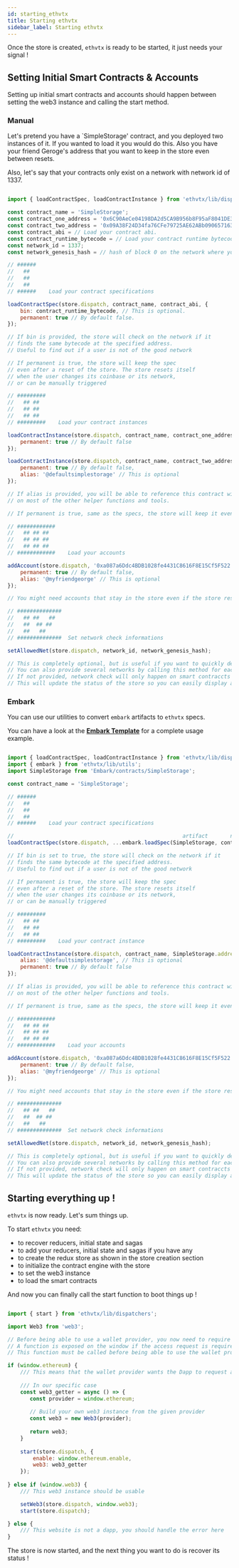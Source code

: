 ```yaml
---
id: starting_ethvtx
title: Starting ethvtx
sidebar_label: Starting ethvtx
---
```


Once the store is created, `ethvtx` is ready to be started, it just needs your signal !

## Setting Initial Smart Contracts & Accounts

Setting up initial smart contracts and accounts should happen between setting the web3 instance and calling the start method.

### Manual

Let's pretend you have a `SimpleStorage' contract, and you deployed two instances of it. If you wanted to load it you would do this. Also you have your friend Geroge's address that you want to keep in the store even between resets.

Also, let's say that your contracts only exist on a network with network id of 1337.

```jsx

import { loadContractSpec, loadContractInstance } from 'ethvtx/lib/dispatchers';

const contract_name = 'SimpleStorage';
const contract_one_address = '0x6C90AeCe04198DA2d5CA9B956b8F95aF8041DE37';
const contract_two_address = '0x09A38F24D34fa76CFe79725AE62ABb0906571634';
const contract_abi = // Load your contract abi.
const contract_runtime_bytecode = // Load your contract runtime bytecode
const network_id = 1337;
const network_genesis_hash = // hash of block 0 on the network where your contracts exist

// ######
//   ##   
//   ##   
//   ##   
// ######    Load your contract specifications

loadContractSpec(store.dispatch, contract_name, contract_abi, {
    bin: contract_runtime_bytecode, // This is optional.
    permanent: true // By default false.
});

// If bin is provided, the store will check on the network if it 
// finds the same bytecode at the specified address. 
// Useful to find out if a user is not of the good network

// If permanent is true, the store will keep the spec 
// even after a reset of the store. The store resets itself 
// when the user changes its coinbase or its network, 
// or can be manually triggered

// #########
//   ## ##   
//   ## ##   
//   ## ##   
// #########    Load your contract instances

loadContractInstance(store.dispatch, contract_name, contract_one_address, {
    permanent: true // By default false
});

loadContractInstance(store.dispatch, contract_name, contract_two_address, {
    permanent: true // By default false,
    alias: '@defaultsimplestorage' // This is optional
});

// If alias is provided, you will be able to reference this contract with it
// on most of the other helper functions and tools.

// If permanent is true, same as the specs, the store will keep it even after a reset.

// ############
//   ## ## ##   
//   ## ## ##   
//   ## ## ##   
// ############    Load your accounts

addAccount(store.dispatch, '0xa087a6Ddc4BDB1028fe4431C8616F8E15Cf5F522', {
    permanent: true // By default false,
    alias: '@myfriendgeorge' // This is optional
});

// You might need accounts that stay in the store even if the store resets.

// ##############
//   ## ##   ##   
//   ##  ## ##   
//   ##   ##     
// ##############  Set network check informations

setAllowedNet(store.dispatch, network_id, network_genesis_hash);

// This is completely optional, but is useful if you want to quickly detect if you are on the good network.
// You can also provide several networks by calling this method for each network
// If not provided, network check will only happen on smart contraccts (comparing the bytecode stored on the chain vs the bytecode you provided to tell if it's the good network or not)
// This will update the status of the store so you can easily display a message to your user


```

### Embark

You can use our utilities to convert `embark` artifacts to `ethvtx` specs.

You can have a look at the [**Embark Template**](https://github.com/horyus/ethvtx_embark) for a complete usage example.

```jsx

import { loadContractSpec, loadContractInstance } from 'ethvtx/lib/dispatchers';
import { embark } from 'ethvtx/lib/utils';
import SimpleStorage from 'Embark/contracts/SimpleStorage';

const contract_name = 'SimpleStorage';

// ######
//   ##   
//   ##   
//   ##   
// ######    Load your contract specifications

//                                                     artifact       name         bin  permanent
loadContractSpec(store.dispatch, ...embark.loadSpec(SimpleStorage, contract_name, true, true));

// If bin is set to true, the store will check on the network if it 
// finds the same bytecode at the specified address. 
// Useful to find out if a user is not of the good network

// If permanent is true, the store will keep the spec 
// even after a reset of the store. The store resets itself 
// when the user changes its coinbase or its network, 
// or can be manually triggered

// #########
//   ## ##   
//   ## ##   
//   ## ##   
// #########    Load your contract instance

loadContractInstance(store.dispatch, contract_name, SimpleStorage.address, {
    alias: '@defaultsimplestorage', // This is optional
    permanent: true // By default false
});

// If alias is provided, you will be able to reference this contract with it
// on most of the other helper functions and tools.

// If permanent is true, same as the specs, the store will keep it even after a reset.

// ############
//   ## ## ##   
//   ## ## ##   
//   ## ## ##   
// ############    Load your accounts

addAccount(store.dispatch, '0xa087a6Ddc4BDB1028fe4431C8616F8E15Cf5F522', {
    permanent: true // By default false,
    alias: '@myfriendgeorge' // This is optional
});

// You might need accounts that stay in the store even if the store resets.

// ##############
//   ## ##   ##   
//   ##  ## ##   
//   ##   ##     
// ##############  Set network check informations

setAllowedNet(store.dispatch, network_id, network_genesis_hash);

// This is completely optional, but is useful if you want to quickly detect if you are on the good network.
// You can also provide several networks by calling this method for each network
// If not provided, network check will only happen on smart contraccts (comparing the bytecode stored on the chain vs the bytecode you provided to tell if it's the good network or not)
// This will update the status of the store so you can easily display a message to your user

```


## Starting everything up !

`ethvtx` is now ready. Let's sum things up.

To start `ethvtx` you need:

* to recover reducers, initial state and sagas
* to add your reducers, initial state and sagas if you have any
* to create the redux store as shown in the store creation section
* to initialize the contract engine with the store
* to set the web3 instance
* to load the smart contracts

And now you can finally call the start function to boot things up !

```jsx

import { start } from 'ethvtx/lib/dispatchers';

import Web3 from 'web3';

// Before being able to use a wallet provider, you now need to require access.
// A function is exposed on the window if the access request is required.
// This function must be called before being able to use the wallet provider.

if (window.ethereum) {
    /// This means that the wallet provider wants the Dapp to request access
    
    /// In our specific case
    const web3_getter = async () => {
       const provider = window.ethereum; 
      
       // Build your own web3 instance from the given provider
       const web3 = new Web3(provider);
       
       return web3;
    } 
    
    start(store.dispatch, {
        enable: window.ethereum.enable,
        web3: web3_getter
    });
    
} else if (window.web3) {
    /// This web3 instance should be usable

    setWeb3(store.dispatch, window.web3);
    start(store.dispatch);

} else {
    /// This website is not a dapp, you should handle the error here
}

```

The store is now started, and the next thing you want to do is recover its status !
